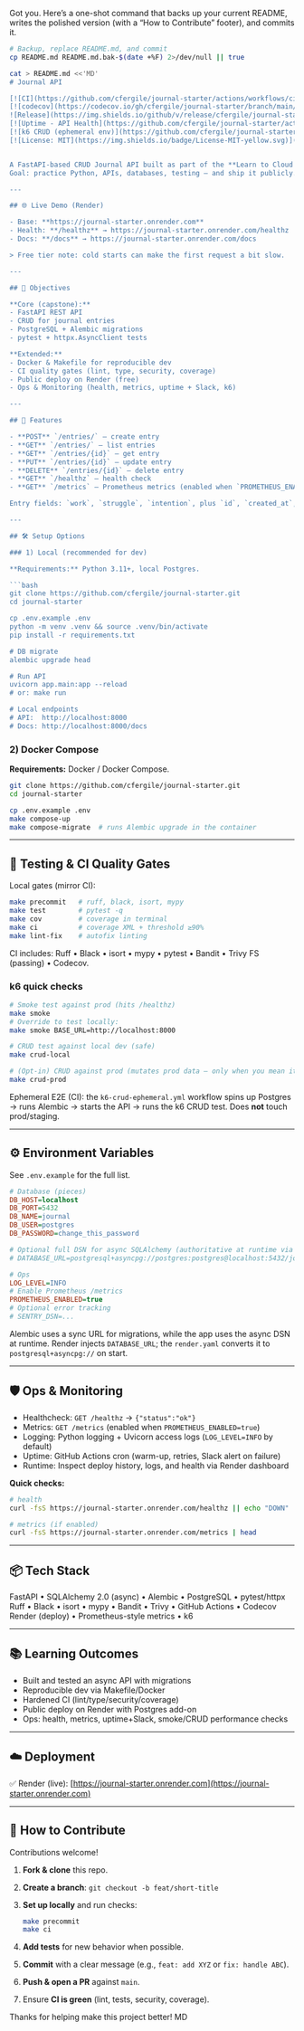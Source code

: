 Got you. Here’s a one-shot command that backs up your current README, writes the polished version (with a “How to Contribute” footer), and commits it.

````bash
# Backup, replace README.md, and commit
cp README.md README.md.bak-$(date +%F) 2>/dev/null || true

cat > README.md <<'MD'
# Journal API

[![CI](https://github.com/cfergile/journal-starter/actions/workflows/ci.yml/badge.svg)](https://github.com/cfergile/journal-starter/actions/workflows/ci.yml)
[![codecov](https://codecov.io/gh/cfergile/journal-starter/branch/main/graph/badge.svg)](https://codecov.io/gh/cfergile/journal-starter)
![Release](https://img.shields.io/github/v/release/cfergile/journal-starter?sort=semver)
[![Uptime - API Health](https://github.com/cfergile/journal-starter/actions/workflows/uptime.yml/badge.svg)](https://github.com/cfergile/journal-starter/actions/workflows/uptime.yml)
[![k6 CRUD (ephemeral env)](https://github.com/cfergile/journal-starter/actions/workflows/k6-crud-ephemeral.yml/badge.svg)](https://github.com/cfergile/journal-starter/actions/workflows/k6-crud-ephemeral.yml)
[![License: MIT](https://img.shields.io/badge/License-MIT-yellow.svg)](LICENSE)


A FastAPI-based CRUD Journal API built as part of the **Learn to Cloud Guide** capstone project.  
Goal: practice Python, APIs, databases, testing — and ship it publicly.

---

## 🌐 Live Demo (Render)

- Base: **https://journal-starter.onrender.com**  
- Health: **/healthz** → https://journal-starter.onrender.com/healthz  
- Docs: **/docs** → https://journal-starter.onrender.com/docs

> Free tier note: cold starts can make the first request a bit slow.

---

## 🎯 Objectives

**Core (capstone):**
- FastAPI REST API
- CRUD for journal entries
- PostgreSQL + Alembic migrations
- pytest + httpx.AsyncClient tests

**Extended:**
- Docker & Makefile for reproducible dev
- CI quality gates (lint, type, security, coverage)
- Public deploy on Render (free)
- Ops & Monitoring (health, metrics, uptime + Slack, k6)

---

## 🚀 Features

- **POST** `/entries/` — create entry  
- **GET** `/entries/` — list entries  
- **GET** `/entries/{id}` — get entry  
- **PUT** `/entries/{id}` — update entry  
- **DELETE** `/entries/{id}` — delete entry  
- **GET** `/healthz` — health check  
- **GET** `/metrics` — Prometheus metrics (enabled when `PROMETHEUS_ENABLED=true`)

Entry fields: `work`, `struggle`, `intention`, plus `id`, `created_at`, `updated_at`.

---

## 🛠 Setup Options

### 1) Local (recommended for dev)

**Requirements:** Python 3.11+, local Postgres.

```bash
git clone https://github.com/cfergile/journal-starter.git
cd journal-starter

cp .env.example .env
python -m venv .venv && source .venv/bin/activate
pip install -r requirements.txt

# DB migrate
alembic upgrade head

# Run API
uvicorn app.main:app --reload
# or: make run

# Local endpoints
# API:  http://localhost:8000
# Docs: http://localhost:8000/docs
````

### 2) Docker Compose

**Requirements:** Docker / Docker Compose.

```bash
git clone https://github.com/cfergile/journal-starter.git
cd journal-starter

cp .env.example .env
make compose-up
make compose-migrate  # runs Alembic upgrade in the container
```

---

## 🧪 Testing & CI Quality Gates

Local gates (mirror CI):

```bash
make precommit   # ruff, black, isort, mypy
make test        # pytest -q
make cov         # coverage in terminal
make ci          # coverage XML + threshold ≥90%
make lint-fix    # autofix linting
```

CI includes: Ruff • Black • isort • mypy • pytest • Bandit • Trivy FS (passing) • Codecov.

### k6 quick checks

```bash
# Smoke test against prod (hits /healthz)
make smoke
# Override to test locally:
make smoke BASE_URL=http://localhost:8000

# CRUD test against local dev (safe)
make crud-local

# (Opt-in) CRUD against prod (mutates prod data — only when you mean it)
make crud-prod
```

Ephemeral E2E (CI): the `k6-crud-ephemeral.yml` workflow spins up Postgres → runs Alembic → starts the API → runs the k6 CRUD test. Does **not** touch prod/staging.

---

## ⚙️ Environment Variables

See `.env.example` for the full list.

```ini
# Database (pieces)
DB_HOST=localhost
DB_PORT=5432
DB_NAME=journal
DB_USER=postgres
DB_PASSWORD=change_this_password

# Optional full DSN for async SQLAlchemy (authoritative at runtime via settings.database_url)
# DATABASE_URL=postgresql+asyncpg://postgres:postgres@localhost:5432/journal

# Ops
LOG_LEVEL=INFO
# Enable Prometheus /metrics
PROMETHEUS_ENABLED=true
# Optional error tracking
# SENTRY_DSN=...
```

Alembic uses a sync URL for migrations, while the app uses the async DSN at runtime.
Render injects `DATABASE_URL`; the `render.yaml` converts it to `postgresql+asyncpg://` on start.

---

## 🛡️ Ops & Monitoring

* Healthcheck: `GET /healthz` → `{"status":"ok"}`
* Metrics: `GET /metrics` (enabled when `PROMETHEUS_ENABLED=true`)
* Logging: Python logging + Uvicorn access logs (`LOG_LEVEL=INFO` by default)
* Uptime: GitHub Actions cron (warm-up, retries, Slack alert on failure)
* Runtime: Inspect deploy history, logs, and health via Render dashboard

**Quick checks:**

```bash
# health
curl -fsS https://journal-starter.onrender.com/healthz || echo "DOWN"

# metrics (if enabled)
curl -fsS https://journal-starter.onrender.com/metrics | head
```

---

## 📦 Tech Stack

FastAPI • SQLAlchemy 2.0 (async) • Alembic • PostgreSQL • pytest/httpx
Ruff • Black • isort • mypy • Bandit • Trivy • GitHub Actions • Codecov
Render (deploy) • Prometheus-style metrics • k6

---

## 📚 Learning Outcomes

* Built and tested an async API with migrations
* Reproducible dev via Makefile/Docker
* Hardened CI (lint/type/security/coverage)
* Public deploy on Render with Postgres add-on
* Ops: health, metrics, uptime+Slack, smoke/CRUD performance checks

---

## ☁️ Deployment

✅ Render (live): [https://journal-starter.onrender.com](https://journal-starter.onrender.com)

---

## 🤝 How to Contribute

Contributions welcome!

1. **Fork & clone** this repo.
2. **Create a branch**: `git checkout -b feat/short-title`
3. **Set up locally** and run checks:

   ```bash
   make precommit
   make ci
   ```
4. **Add tests** for new behavior when possible.
5. **Commit** with a clear message (e.g., `feat: add XYZ` or `fix: handle ABC`).
6. **Push & open a PR** against `main`.
7. Ensure **CI is green** (lint, tests, security, coverage).

Thanks for helping make this project better!
MD

